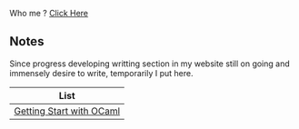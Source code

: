 Who me ? [Click Here](https://AdaNayu.github.io/about.html)

## Notes

Since progress developing writting section in my website still on going and immensely desire to write, temporarily 
I put here.

| List |
|--|
| [Getting Start with OCaml](getting-started-with-ocaml.md) |

